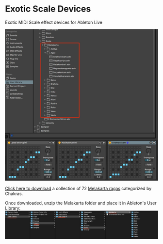 # Exotic Scale Devices

Exotic MIDI Scale effect devices for Ableton Live

![Melakarta scales](./melakarta.jpg?raw=true "Melakarta")

[Click here to download](https://raw.githubusercontent.com/scribbletune/exotic-scale-devices/master/Melakarta.zip) a collection of 72 [Melakarta ragas]([https://en.wikipedia.org/wiki/Melakarta#Table_of_Melakarta_ragas](https://en.wikipedia.org/wiki/Melakarta#Table_of_Melakarta_ragas)) categorized by Chakras.

Once downloaded, unzip the Melakarta folder and place it in Ableton's User Library: ![User Library](./presets.png?raw=true "User Library")
